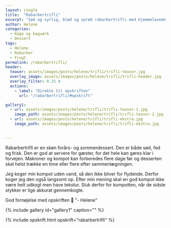 ```yaml
---
layout: single
title:  "Rabarbertrifli"
excerpt: "Sød og syrlig, blød og sprød rabarbertrifli med hjemmelavede makroner"
author: Helene
categories:  
  - Kage og bagværk
  - Dessert
tags: 
  - Helene
  - Rabarber
  - Frugt
permalink: /rabarbertrifli/
header:
  teaser: assets/images/posts/helene/trifli/trifli-teaser.jpg
  overlay_image: assets/images/posts/helene/trifli/trifli-header.jpg
  overlay_filter: 0.25 # 
  actions:
    - label: "Direkte til opskriften"
      url: "/rabarbertrifli/#opskrift"

gallery1:
  - url: assets/images/posts/helene/trifli/trifli-teaser-2.jpg
    image_path: assets/images/posts/helene/trifli/trifli-teaser-2.jpg
  - url: assets/images/posts/helene/trifli/trifli-ekstra.jpg
    image_path: assets/images/posts/helene/trifli/trifli-ekstra.jpg
        

---
```

Rabarbertrifli er en skøn forårs- og sommerdessert. Den er både sød, fed og frisk. Den er god at servere for gæster, for det hele kan gøres klar i forvejen. Makroner og kompot kan forberedes flere dage før og desserten skal helst trække en time eller flere efter sammenlægningen. 

Jeg koger min kompot uden vand, så den ikke bliver for flydende. Derfor koger jeg den også langsomt op. Efter min mening skal en god kompot ikke være helt udkogt men have tekstur. Sluk derfor for kompotten, når de sidste stykker er lige akkurat gennemkogte. 

God fornøjelse med opskriften :blossom:
"- Helene"

{% include gallery id="gallery1"  caption="" %}

{% include opskrift.html opskrift="rabarbertrifli" %}